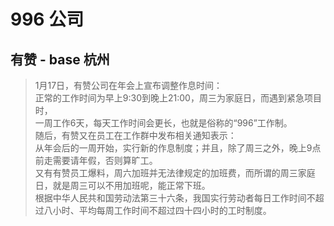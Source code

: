 # 996 公司


## 有赞 - base 杭州
>1月17日，有赞公司在年会上宣布调整作息时间：  
正常的工作时间为早上9:30到晚上21:00，周三为家庭日，而遇到紧急项目时，  
一周工作6天，每天工作时间会更长，也就是俗称的“996”工作制。  
随后，有赞又在员工在工作群中发布相关通知表示：  
从年会后的一周开始，实行新的作息制度；并且，除了周三之外，晚上9点前走需要请年假，否则算旷工。  
又有有赞员工爆料，周六加班并无法律规定的加班费，而所谓的周三家庭日，就是周三可以不用加班呢，能正常下班。  
根据中华人民共和国劳动法第三十六条，我国实行劳动者每日工作时间不超过八小时、平均每周工作时间不超过四十四小时的工时制度。
